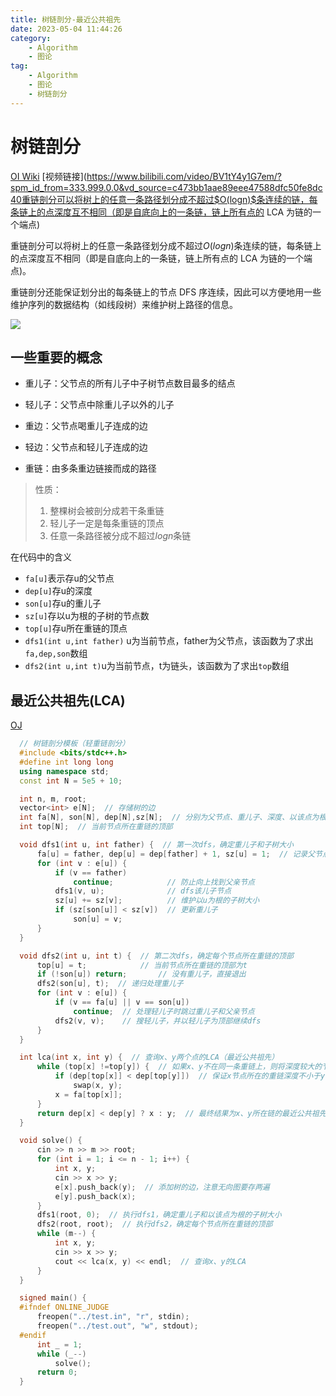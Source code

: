 ```yaml
---
title: 树链剖分-最近公共祖先
date: 2023-05-04 11:44:26
category: 
    - Algorithm
    - 图论
tag:
    - Algorithm
    - 图论
    - 树链剖分
---
```


# 树链剖分

[OI Wiki](https://oi-wiki.org/graph/hld/)     [视频链接](https://www.bilibili.com/video/BV1tY4y1G7em/?spm_id_from=333.999.0.0&vd_source=c473bb1aae89eee47588dfc50fe8dc40重链剖分可以将树上的任意一条路径划分成不超过$O(logn)$条连续的链，每条链上的点深度互不相同（即是自底向上的一条链，链上所有点的 LCA 为链的一个端点)

重链剖分可以将树上的任意一条路径划分成不超过$O(logn)$条连续的链，每条链上的点深度互不相同（即是自底向上的一条链，链上所有点的 LCA 为链的一个端点)。

重链剖分还能保证划分出的每条链上的节点 DFS 序连续，因此可以方便地用一些维护序列的数据结构（如线段树）来维护树上路径的信息。

![](https://cdn.jsdelivr.net/gh/yunfeidog/picture-bed@main/img/202305041321085.png)

## 一些重要的概念

+ 重儿子：父节点的所有儿子中子树节点数目最多的结点
+ 轻儿子：父节点中除重儿子以外的儿子
+ 重边：父节点喝重儿子连成的边
+ 轻边：父节点和轻儿子连成的边

+ 重链：由多条重边链接而成的路径

> 性质：
>
> 1. 整棵树会被剖分成若干条重链
> 2. 轻儿子一定是每条重链的顶点
> 3. 任意一条路径被分成不超过$logn$条链

在代码中的含义

+ `fa[u]`表示存u的父节点
+ `dep[u]`存u的深度
+ `son[u]`存u的重儿子
+ `sz[u]`存以u为根的子树的节点数
+ `top[u]`存u所在重链的顶点
+ `dfs1(int u,int father)` u为当前节点，father为父节点，该函数为了求出`fa,dep,son`数组
+ `dfs2(int u,int t)`u为当前节点，t为链头，该函数为了求出`top`数组





## 最近公共祖先(LCA)

[OJ](https://www.luogu.com.cn/problem/P3379)

```cpp
  // 树链剖分模板（轻重链剖分）
  #include <bits/stdc++.h>
  #define int long long
  using namespace std;
  const int N = 5e5 + 10;

  int n, m, root;
  vector<int> e[N];  // 存储树的边
  int fa[N], son[N], dep[N],sz[N];  // 分别为父节点、重儿子、深度、以该点为根的子树大小
  int top[N];  // 当前节点所在重链的顶部

  void dfs1(int u, int father) {  // 第一次dfs，确定重儿子和子树大小
      fa[u] = father, dep[u] = dep[father] + 1, sz[u] = 1;  // 记录父节点、深度、以u为根的子树大小
      for (int v : e[u]) {
          if (v == father)
              continue;            // 防止向上找到父亲节点
          dfs1(v, u);              // dfs该儿子节点
          sz[u] += sz[v];          // 维护以u为根的子树大小
          if (sz[son[u]] < sz[v])  // 更新重儿子
              son[u] = v;
      }
  }

  void dfs2(int u, int t) {  // 第二次dfs，确定每个节点所在重链的顶部
      top[u] = t;            // 当前节点所在重链的顶部为t
      if (!son[u]) return;       // 没有重儿子，直接退出
      dfs2(son[u], t);  // 递归处理重儿子
      for (int v : e[u]) {
          if (v == fa[u] || v == son[u])
              continue;  // 处理轻儿子时跳过重儿子和父亲节点
          dfs2(v, v);    // 搜轻儿子，并以轻儿子为顶部继续dfs
      }
  }

  int lca(int x, int y) {  // 查询x、y两个点的LCA（最近公共祖先）
      while (top[x] !=top[y]) {  // 如果x、y不在同一条重链上，则将深度较大的节点往上跳
          if (dep[top[x]] < dep[top[y]])  // 保证x节点所在的重链深度不小于y节点所在的重链深度
              swap(x, y);
          x = fa[top[x]];
      }
      return dep[x] < dep[y] ? x : y;  // 最终结果为x、y所在链的最近公共祖先，即depth更浅的那个节点
  }

  void solve() {
      cin >> n >> m >> root;
      for (int i = 1; i <= n - 1; i++) {
          int x, y;
          cin >> x >> y;
          e[x].push_back(y);  // 添加树的边，注意无向图要存两遍
          e[y].push_back(x);
      }
      dfs1(root, 0);  // 执行dfs1，确定重儿子和以该点为根的子树大小
      dfs2(root, root);  // 执行dfs2，确定每个节点所在重链的顶部
      while (m--) {
          int x, y;
          cin >> x >> y;
          cout << lca(x, y) << endl;  // 查询x、y的LCA
      }
  }

  signed main() {
  #ifndef ONLINE_JUDGE
      freopen("../test.in", "r", stdin);
      freopen("../test.out", "w", stdout);
  #endif
      int _ = 1;
      while (_--)
          solve();
      return 0;
  }
```

